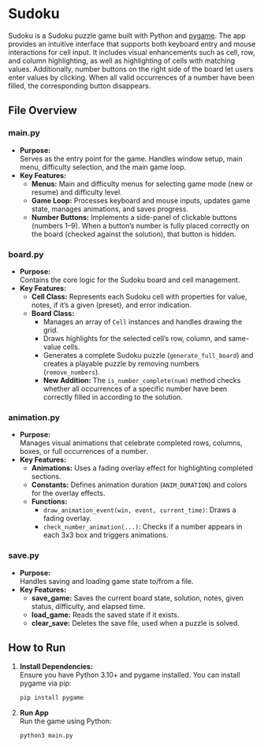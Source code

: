 # Sudoku

Sudoku is a Sudoku puzzle game built with Python and [pygame](https://www.pygame.org/). The app provides an intuitive interface that supports both keyboard entry and mouse interactions for cell input. It includes visual enhancements such as cell, row, and column highlighting, as well as highlighting of cells with matching values. Additionally, number buttons on the right side of the board let users enter values by clicking. When all valid occurrences of a number have been filled, the corresponding button disappears.

## File Overview

### main.py
- **Purpose:**  
  Serves as the entry point for the game. Handles window setup, main menu, difficulty selection, and the main game loop.
- **Key Features:**  
  - **Menus:** Main and difficulty menus for selecting game mode (new or resume) and difficulty level.
  - **Game Loop:** Processes keyboard and mouse inputs, updates game state, manages animations, and saves progress.
  - **Number Buttons:** Implements a side-panel of clickable buttons (numbers 1–9). When a button’s number is fully placed correctly on the board (checked against the solution), that button is hidden.

### board.py
- **Purpose:**  
  Contains the core logic for the Sudoku board and cell management.
- **Key Features:**  
  - **Cell Class:** Represents each Sudoku cell with properties for value, notes, if it’s a given (preset), and error indication.
  - **Board Class:**  
    - Manages an array of `Cell` instances and handles drawing the grid.
    - Draws highlights for the selected cell’s row, column, and same-value cells.
    - Generates a complete Sudoku puzzle (`generate_full_board`) and creates a playable puzzle by removing numbers (`remove_numbers`).
    - **New Addition:** The `is_number_complete(num)` method checks whether all occurrences of a specific number have been correctly filled in according to the solution.

### animation.py
- **Purpose:**  
  Manages visual animations that celebrate completed rows, columns, boxes, or full occurrences of a number.
- **Key Features:**  
  - **Animations:** Uses a fading overlay effect for highlighting completed sections.
  - **Constants:** Defines animation duration (`ANIM_DURATION`) and colors for the overlay effects.
  - **Functions:**  
    - `draw_animation_event(win, event, current_time)`: Draws a fading overlay.
    - `check_number_animation(...)`: Checks if a number appears in each 3x3 box and triggers animations.

### save.py
- **Purpose:**  
  Handles saving and loading game state to/from a file.
- **Key Features:**  
  - **save_game:** Saves the current board state, solution, notes, given status, difficulty, and elapsed time.
  - **load_game:** Reads the saved state if it exists.
  - **clear_save:** Deletes the save file, used when a puzzle is solved.

## How to Run

1. **Install Dependencies:**  
   Ensure you have Python 3.10+ and pygame installed. You can install pygame via pip:

   ```bash
   pip install pygame
   ```

1. **Run App**  
   Run the game using Python:

   ```bash
   python3 main.py
   ```
